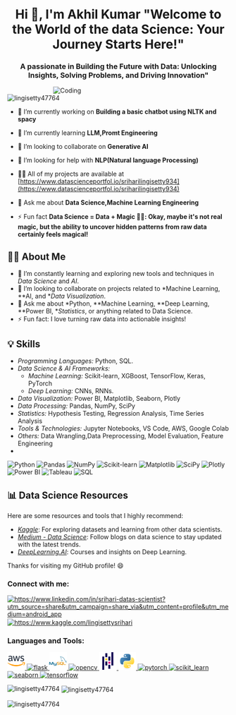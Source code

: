 <h1 align="center">Hi 👋, I'm Akhil Kumar  "Welcome to the World of the data Science: Your Journey Starts Here!"</h1>
<h3 align="center">A passionate in Building the Future with Data: Unlocking Insights, Solving Problems, and Driving Innovation"</h3>
<img align="right" alt="Coding" width="400" src="https://www.simontechway.com/wp-content/uploads/2020/04/dev-gif.gif">

<p align="left"> <img src="https://komarev.com/ghpvc/?username=lingisetty47764&label=Profile%20views&color=0e75b6&style=flat" alt="lingisetty47764" /> </p>


- 🔭 I’m currently working on **Building a basic chatbot using NLTK and spacy**

- 🌱 I’m currently learning **LLM,Promt Engineering**

- 👯 I’m looking to collaborate on **Generative AI**

- 🤝 I’m looking for help with **NLP(Natural language Processing)**

- 👨‍💻 All of my projects are available at [https://www.datascienceportfol.io/sriharilingisetty934](https://www.datascienceportfol.io/sriharilingisetty934)

- 💬 Ask me about **Data Science,Machine Learning Engineering**

- ⚡ Fun fact **Data Science = Data + Magic 🧙‍♂: Okay, maybe it's not real magic, but the ability to uncover hidden patterns from raw data certainly feels magical!**


## 👨‍💻 About Me
- 🌱 I’m constantly learning and exploring new tools and techniques in *Data Science* and *AI*.
- 👯 I’m looking to collaborate on projects related to *Machine Learning, **AI, and **Data Visualization*.
- 💬 Ask me about *Python, **Machine Learning, **Deep Learning, **Power BI, **Statistics*, or anything related to Data Science.
- ⚡ Fun fact: I love turning raw data into actionable insights!

## 💡 Skills

- *Programming Languages:* Python, SQL.
- *Data Science & AI Frameworks:* 
  - *Machine Learning:* Scikit-learn, XGBoost, TensorFlow, Keras, PyTorch
  - *Deep Learning:* CNNs, RNNs.
- *Data Visualization:* Power BI, Matplotlib, Seaborn, Plotly
- *Data Processing:* Pandas, NumPy, SciPy
- *Statistics:* Hypothesis Testing, Regression Analysis, Time Series Analysis
- *Tools & Technologies:*  Jupyter Notebooks, VS Code, AWS, Google Colab
- *Others:* Data Wrangling,Data Preprocessing, Model Evaluation, Feature Engineering
- 

![Python](https://img.shields.io/badge/Python-3776AB?style=for-the-badge&logo=python&logoColor=white)
![Pandas](https://img.shields.io/badge/Pandas-150458?style=for-the-badge&logo=pandas&logoColor=white)
![NumPy](https://img.shields.io/badge/Numpy-013243?style=for-the-badge&logo=numpy&logoColor=white)
![Scikit-learn](https://img.shields.io/badge/Scikit--learn-F7931E?style=for-the-badge&logo=scikit-learn&logoColor=white)
![Matplotlib](https://img.shields.io/badge/Matplotlib-0769AD?style=for-the-badge&logo=matplotlib&logoColor=white)
![SciPy](https://img.shields.io/badge/SciPy-8CAAE6?style=for-the-badge&logo=scipy&logoColor=white)
![Plotly](https://img.shields.io/badge/Plotly-239120?style=for-the-badge&logo=plotly&logoColor=white)
![Power BI](https://img.shields.io/badge/PowerBI-F2C811?style=for-the-badge&logo=powerbi&logoColor=black)
![Tableau](https://img.shields.io/badge/Tableau-E97627?style=for-the-badge&logo=tableau&logoColor=white)
![SQL](https://img.shields.io/badge/SQL-4479A1?style=for-the-badge&logo=postgresql&logoColor=white)


## 📊 Data Science Resources

Here are some resources and tools that I highly recommend:

- *[Kaggle](https://www.kaggle.com/)*: For exploring datasets and learning from other data scientists.
- *[Medium - Data Science](https://medium.com/)*: Follow blogs on data science to stay updated with the latest trends.
- *[DeepLearning.AI](https://www.deeplearning.ai/)*: Courses and insights on Deep Learning.


Thanks for visiting my GitHub profile! 😄

<h3 align="left">Connect with me:</h3>
<p align="left">
<a href="https://linkedin.com/in/https://www.linkedin.com/in/akhil-kumar-Datascienceutm_source=share&utm_campaign=share_via&utm_content=profile&utm_medium=android_app" target="blank"><img align="center" src="https://raw.githubusercontent.com/rahuldkjain/github-profile-readme-generator/master/src/images/icons/Social/linked-in-alt.svg" alt="https://www.linkedin.com/in/srihari-datas-scientist?utm_source=share&utm_campaign=share_via&utm_content=profile&utm_medium=android_app" height="30" width="40" /></a>
<a href="https://kaggle.com/https://https://www.kaggle.com/akhil9652" target="blank"><img align="center" src="https://raw.githubusercontent.com/rahuldkjain/github-profile-readme-generator/master/src/images/icons/Social/kaggle.svg" alt="https://www.kaggle.com/lingisettysrihari" height="30" width="40" /></a>

<h3 align="left">Languages and Tools:</h3>
<p align="left"> <a href="https://aws.amazon.com" target="_blank" rel="noreferrer"> <img src="https://raw.githubusercontent.com/devicons/devicon/master/icons/amazonwebservices/amazonwebservices-original-wordmark.svg" alt="aws" width="40" height="40"/> </a> <a href="https://flask.palletsprojects.com/" target="_blank" rel="noreferrer"> <img src="https://www.vectorlogo.zone/logos/pocoo_flask/pocoo_flask-icon.svg" alt="flask" width="40" height="40"/> </a> <a href="https://www.mysql.com/" target="_blank" rel="noreferrer"> <img src="https://raw.githubusercontent.com/devicons/devicon/master/icons/mysql/mysql-original-wordmark.svg" alt="mysql" width="40" height="40"/> </a> <a href="https://opencv.org/" target="_blank" rel="noreferrer"> <img src="https://www.vectorlogo.zone/logos/opencv/opencv-icon.svg" alt="opencv" width="40" height="40"/> </a> <a href="https://pandas.pydata.org/" target="_blank" rel="noreferrer"> <img src="https://raw.githubusercontent.com/devicons/devicon/2ae2a900d2f041da66e950e4d48052658d850630/icons/pandas/pandas-original.svg" alt="pandas" width="40" height="40"/> </a> <a href="https://www.python.org" target="_blank" rel="noreferrer"> <img src="https://raw.githubusercontent.com/devicons/devicon/master/icons/python/python-original.svg" alt="python" width="40" height="40"/> </a> <a href="https://pytorch.org/" target="_blank" rel="noreferrer"> <img src="https://www.vectorlogo.zone/logos/pytorch/pytorch-icon.svg" alt="pytorch" width="40" height="40"/> </a> <a href="https://scikit-learn.org/" target="_blank" rel="noreferrer"> <img src="https://upload.wikimedia.org/wikipedia/commons/0/05/Scikit_learn_logo_small.svg" alt="scikit_learn" width="40" height="40"/> </a> <a href="https://seaborn.pydata.org/" target="_blank" rel="noreferrer"> <img src="https://seaborn.pydata.org/_images/logo-mark-lightbg.svg" alt="seaborn" width="40" height="40"/> </a> <a href="https://www.tensorflow.org" target="_blank" rel="noreferrer"> <img src="https://www.vectorlogo.zone/logos/tensorflow/tensorflow-icon.svg" alt="tensorflow" width="40" height="40"/> </a> </p>

<p><img align="left" src="https://github-readme-stats.vercel.app/api/top-langs?username=lingisetty47764&show_icons=true&locale=en&layout=compact" alt="lingisetty47764" /></p>

<p>&nbsp;<img align="center" src="https://github-readme-stats.vercel.app/api?username=lingisetty47764&show_icons=true&locale=en" alt="lingisetty47764" /></p>

<p><img align="center" src="https://github-readme-streak-stats.herokuapp.com/?user=lingisetty47764&" alt="lingisetty47764" /></p>
